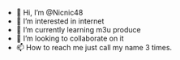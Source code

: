 - 👋 Hi, I’m @Nicnic48
- 👀 I’m interested in internet
- 🌱 I’m currently learning m3u produce
- 💞️ I’m looking to collaborate on it
- 📫 How to reach me just call my name 3 times.

<!---
Nicnic48/Nicnic48 is a ✨ special ✨ repository because its `README.md` (this file) appears on your GitHub profile.
You can click the Preview link to take a look at your changes.
--->
